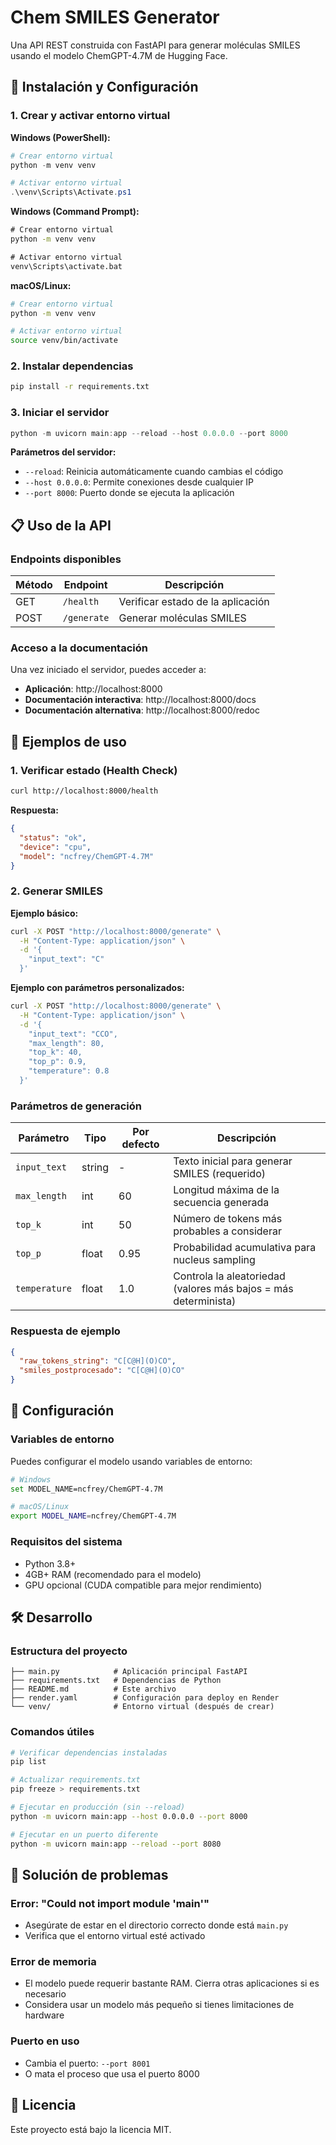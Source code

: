 # Chem SMILES Generator

Una API REST construida con FastAPI para generar moléculas SMILES usando el modelo ChemGPT-4.7M de Hugging Face.

## 🚀 Instalación y Configuración

### 1. Crear y activar entorno virtual

**Windows (PowerShell):**
```powershell
# Crear entorno virtual
python -m venv venv

# Activar entorno virtual
.\venv\Scripts\Activate.ps1
```

**Windows (Command Prompt):**
```cmd
# Crear entorno virtual
python -m venv venv

# Activar entorno virtual
venv\Scripts\activate.bat
```

**macOS/Linux:**
```bash
# Crear entorno virtual
python -m venv venv

# Activar entorno virtual
source venv/bin/activate
```

### 2. Instalar dependencias

```bash
pip install -r requirements.txt
```

### 3. Iniciar el servidor

```powershell
python -m uvicorn main:app --reload --host 0.0.0.0 --port 8000
```

**Parámetros del servidor:**
- `--reload`: Reinicia automáticamente cuando cambias el código
- `--host 0.0.0.0`: Permite conexiones desde cualquier IP
- `--port 8000`: Puerto donde se ejecuta la aplicación

## 📋 Uso de la API

### Endpoints disponibles

| Método | Endpoint | Descripción |
|--------|----------|-------------|
| GET | `/health` | Verificar estado de la aplicación |
| POST | `/generate` | Generar moléculas SMILES |

### Acceso a la documentación

Una vez iniciado el servidor, puedes acceder a:

- **Aplicación**: http://localhost:8000
- **Documentación interactiva**: http://localhost:8000/docs
- **Documentación alternativa**: http://localhost:8000/redoc

## 🧪 Ejemplos de uso

### 1. Verificar estado (Health Check)

```bash
curl http://localhost:8000/health
```

**Respuesta:**
```json
{
  "status": "ok",
  "device": "cpu",
  "model": "ncfrey/ChemGPT-4.7M"
}
```

### 2. Generar SMILES

**Ejemplo básico:**
```bash
curl -X POST "http://localhost:8000/generate" \
  -H "Content-Type: application/json" \
  -d '{
    "input_text": "C"
  }'
```

**Ejemplo con parámetros personalizados:**
```bash
curl -X POST "http://localhost:8000/generate" \
  -H "Content-Type: application/json" \
  -d '{
    "input_text": "CCO",
    "max_length": 80,
    "top_k": 40,
    "top_p": 0.9,
    "temperature": 0.8
  }'
```

### Parámetros de generación

| Parámetro | Tipo | Por defecto | Descripción |
|-----------|------|-------------|-------------|
| `input_text` | string | - | Texto inicial para generar SMILES (requerido) |
| `max_length` | int | 60 | Longitud máxima de la secuencia generada |
| `top_k` | int | 50 | Número de tokens más probables a considerar |
| `top_p` | float | 0.95 | Probabilidad acumulativa para nucleus sampling |
| `temperature` | float | 1.0 | Controla la aleatoriedad (valores más bajos = más determinista) |

### Respuesta de ejemplo

```json
{
  "raw_tokens_string": "C[C@H](O)CO",
  "smiles_postprocesado": "C[C@H](O)CO"
}
```

## 🔧 Configuración

### Variables de entorno

Puedes configurar el modelo usando variables de entorno:

```bash
# Windows
set MODEL_NAME=ncfrey/ChemGPT-4.7M

# macOS/Linux
export MODEL_NAME=ncfrey/ChemGPT-4.7M
```

### Requisitos del sistema

- Python 3.8+
- 4GB+ RAM (recomendado para el modelo)
- GPU opcional (CUDA compatible para mejor rendimiento)

## 🛠️ Desarrollo

### Estructura del proyecto

```
├── main.py            # Aplicación principal FastAPI
├── requirements.txt   # Dependencias de Python
├── README.md          # Este archivo
├── render.yaml        # Configuración para deploy en Render
└── venv/              # Entorno virtual (después de crear)
```

### Comandos útiles

```bash
# Verificar dependencias instaladas
pip list

# Actualizar requirements.txt
pip freeze > requirements.txt

# Ejecutar en producción (sin --reload)
python -m uvicorn main:app --host 0.0.0.0 --port 8000

# Ejecutar en un puerto diferente
python -m uvicorn main:app --reload --port 8080
```

## 🐛 Solución de problemas

### Error: "Could not import module 'main'"
- Asegúrate de estar en el directorio correcto donde está `main.py`
- Verifica que el entorno virtual esté activado

### Error de memoria
- El modelo puede requerir bastante RAM. Cierra otras aplicaciones si es necesario
- Considera usar un modelo más pequeño si tienes limitaciones de hardware

### Puerto en uso
- Cambia el puerto: `--port 8001`
- O mata el proceso que usa el puerto 8000

## 📝 Licencia

Este proyecto está bajo la licencia MIT.